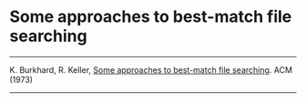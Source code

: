 # Some approaches to best-match file searching

---

K. Burkhard, R. Keller, [Some approaches to best-match file searching][bk_tree]. ACM (1973)

[bk_tree]: https://dl.acm.org/citation.cfm?id=362025 "Some approaches to best-match file searching"

---
